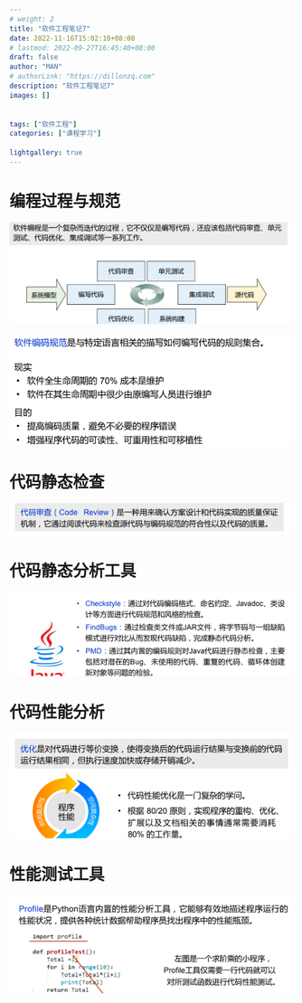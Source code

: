 ```yaml
---
# weight: 2
title: "软件工程笔记7"
date: 2022-11-16T15:02:10+08:00
# lastmod: 2022-09-27T16:45:40+08:00
draft: false
author: "MAN"
# authorLink: "https://dillonzq.com"
description: "软件工程笔记7"
images: []


tags: ["软件工程"]
categories: ["课程学习"]

lightgallery: true
---
```




# 编程过程与规范
![](1.png)


![](2.png)

# 代码静态检查
![](3.png)

# 代码静态分析工具 
![](4.png)


# 代码性能分析

![](5.png)
# 性能测试工具

![](6.png)